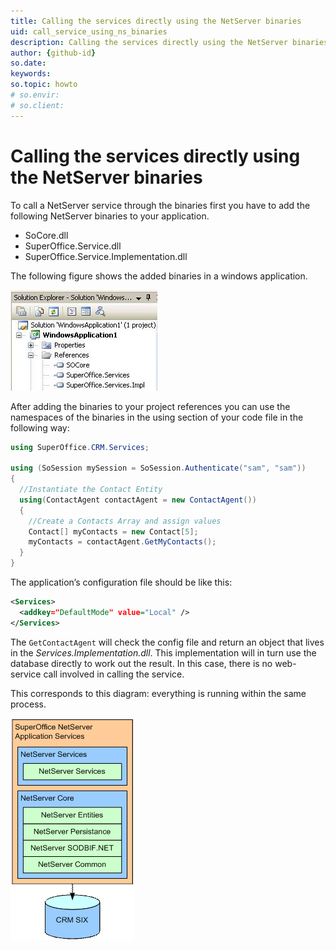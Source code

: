 ```yaml
---
title: Calling the services directly using the NetServer binaries
uid: call_service_using_ns_binaries
description: Calling the services directly using the NetServer binariesincluding spaces.
author: {github-id}
so.date:
keywords:
so.topic: howto
# so.envir:
# so.client:
---
```


# Calling the services directly using the NetServer binaries

To call a NetServer service through the binaries first you have to add the following NetServer binaries to your application.

* SoCore.dll
* SuperOffice.Service.dll
* SuperOffice.Service.Implementation.dll

The following figure shows the added binaries in a windows application.

![01 -screenshot][img1]

After adding the binaries to your project references you can use the namespaces of the binaries in the using section of your code file in the following way:

```csharp
using SuperOffice.CRM.Services;

using (SoSession mySession = SoSession.Authenticate("sam", "sam"))
{
  //Instantiate the Contact Entity
  using(ContactAgent contactAgent = new ContactAgent())
  {
    //Create a Contacts Array and assign values
    Contact[] myContacts = new Contact[5];
    myContacts = contactAgent.GetMyContacts();
  }
}
```

The application’s configuration file should be like this:

```XML
<Services>
  <addkey="DefaultMode" value="Local" />
</Services>
```

The `GetContactAgent` will check the config file and return an object that lives in the *Services.Implementation.dll*. This implementation will in turn use the database directly to work out the result. In this case, there is no web-service call involved in calling the service.

This corresponds to this diagram: everything is running within the same process.

![03][img2]

<!-- Referenced images -->
[img1]: media/image001.jpg
[img2]: media/image003.gif
